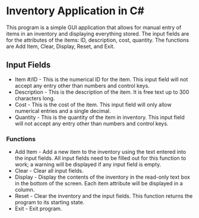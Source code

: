 # Inventory Application in C#
This program is a simple GUI application that allows for manual entry of items in an inventory and displaying everything stored.
The input fields are for the attributes of the items: ID, description, cost, quantity.
The functions are Add Item, Clear, Display, Reset, and Exit.

## Input Fields
* Item #/ID - This is the numerical ID for the item. This input field will not accept any entry other than numbers and control keys.
* Description - This is the description of the item. It is free text up to 300 characters long.
* Cost - This is the cost of the item. This input field will only allow numerical entries and a single decimal.
* Quantity - This is the quantity of the item in inventory. This input field will not accept any entry other than numbers and control keys.

### Functions
* Add Item - Add a new item to the inventory using the text entered into the input fields. All input fields need to be filled out for this function to work; a warning will be displayed if any input field is empty.
* Clear - Clear all input fields.
* Display - Display the contents of the inventory in the read-only text box in the bottom of the screen. Each item attribute will be displayed in a column.
* Reset - Clear the inventory and the input fields. This function returns the program to its starting state.
* Exit - Exit program.
